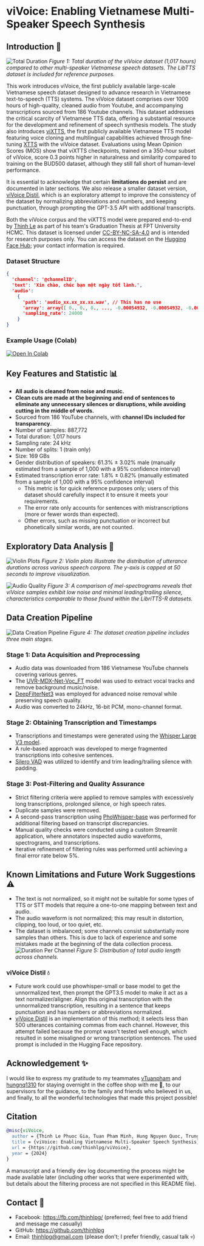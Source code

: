 # viVoice: Enabling Vietnamese Multi-Speaker Speech Synthesis

## Introduction 👋

![Total Duration](assets/viVoice-total-duration.png)
*Figure 1: Total duration of the viVoice dataset (1,017 hours) compared to other multi-speaker Vietnamese speech datasets. The LibTTS dataset is included for reference purposes.*

This work introduces viVoice, the first publicly available large-scale Vietnamese speech dataset designed to advance research in Vietnamese text-to-speech (TTS) systems. The viVoice dataset comprises over 1000 hours of high-quality, cleaned audio from Youtube, and accompanying transcriptions sourced from 186 Youtube channels. This dataset addresses the critical scarcity of Vietnamese TTS data, offering a substantial resource for the development and refinement of speech synthesis models. The study also introduces [viXTTS](https://github.com/thinhlpg/vixtts-demo/), the first publicly available Vietnamese TTS model featuring voice cloning and multilingual capabilities achieved through fine-tuning [XTTS](https://huggingface.co/coqui/XTTS-v2) with the viVoice dataset. Evaluations using Mean Opinion Scores (MOS) show that viXTTS checkpoints, trained on a 350-hour subset of viVoice, score 0.3 points higher in naturalness and similarity compared to training on the BUD500 dataset, although they still fall short of human-level performance.

It is essential to acknowledge that certain **limitations do persist** and are documented in later sections. We also release a smaller dataset version, [viVoice Distil](https://huggingface.co/datasets/thinhlpg/vivoice-distil), which is an exploratory attempt to improve the consistency of the dataset by normalizing abbreviations and numbers, and keeping punctuation, through prompting the GPT-3.5 API with additional transcripts.

Both the viVoice corpus and the viXTTS model were prepared end-to-end by [Thinh Le](https://www.facebook.com/thinhlpg/) as part of his team's Graduation Thesis at FPT University HCMC. This dataset is licensed under [CC-BY-NC-SA-4.0](https://spdx.org/licenses/CC-BY-NC-SA-4.0) and is intended for research purposes only. You can access the dataset on the [Hugging Face Hub](https://huggingface.co/datasets/capleaf/viVoice); your contact information is required.

### Dataset Structure

```json
{
  'channel': '@channelID',
  'text': 'Xin chào, chúc bạn một ngày tốt lành.',
  'audio': 
    {
      'path': 'audio_xx.xx_xx.xx.wav', // This has no use
      'array': array([ 0., 0., 0., ..., -0.00054932, -0.00054932, -0.00057983]),
      'sampling_rate': 24000
    }
}
```

### Example Usage (Colab)

[![Open In Colab](https://colab.research.google.com/assets/colab-badge.svg)](https://colab.research.google.com/drive/15-8kQ0QrZONIjYuKl__m_XyiqBZmoQa6?usp=sharing)

## Key Features and Statistic 📊

- **All audio is cleaned from noise and music.**
- **Clean cuts are made at the beginning and end of sentences to eliminate any unnecessary silences or disruptions, while avoiding cutting in the middle of words.**
- Sourced from 186 YouTube channels, with **channel IDs included for transparency**.
- Number of samples: 887,772
- Total duration: 1,017 hours
- Sampling rate: 24 kHz
- Number of splits: 1 (train only)
- Size: 169 GBs
- Gender distribution of speakers: 61.3% ± 3.02% male (manually estimated from a sample of 1,000 with a 95% confidence interval)
- Estimated transcription error rate: 1.8% ± 0.82% (manually estimated from a sample of 1,000 with a 95% confidence interval)
    - This metric is for quick reference purposes only; users of this dataset should carefully inspect it to ensure it meets your requirements.
    - The error rate only accounts for sentences with mistranscriptions (more or fewer words than expected).
    - Other errors, such as missing punctuation or incorrect but phonetically similar words, are not counted.

## Exploratory Data Analysis 🔎

![Violin Plots](assets/viVoice-violinplot-duration.png)
*Figure 2: Violin plots illustrate the distribution of utterance durations across various speech corpora. The y-axis is capped at 50 seconds to improve visualization.*

![Audio Quality](assets/viVoice-compare-spectrograms.png)
*Figure 3: A comparison of mel-spectrograms reveals that viVoice samples exhibit low noise and minimal leading/trailing silence, characteristics comparable to those found within the LibriTTS-R datasets.*

## Data Creation Pipeline

![Data Creation Pipeline](assets/viVoice-datata-pipeline-v2.png)
*Figure 4: The dataset creation pipeline includes three main stages.*

### Stage 1: Data Acquisition and Preprocessing

- Audio data was downloaded from 186 Vietnamese YouTube channels covering various genres.
- The [UVR-MDX-Net-Voc_FT](https://mvsep.com/en/algorithms) model was used to extract vocal tracks and remove background music/noise.
- [DeepFilterNet3](https://github.com/Rikorose/DeepFilterNet) was employed for advanced noise removal while preserving speech quality.
- Audio was converted to 24kHz, 16-bit PCM, mono-channel format.

### Stage 2: Obtaining Transcription and Timestamps

- Transcriptions and timestamps were generated using the [Whisper Large V3 model](https://huggingface.co/openai/whisper-large-v3).
- A rule-based approach was developed to merge fragmented transcriptions into cohesive sentences.
- [Silero VAD](https://github.com/snakers4/silero-vad) was utilized to identify and trim leading/trailing silence with padding.

### Stage 3: Post-Filtering and Quality Assurance

- Strict filtering criteria were applied to remove samples with excessively long transcriptions, prolonged silence, or high speech rates.
- Duplicate samples were removed.
- A second-pass transcription using [PhoWhisper-base](https://github.com/VinAIResearch/PhoWhisper) was performed for additional filtering based on transcript discrepancies.
- Manual quality checks were conducted using a custom Streamlit application, where annotators inspected audio waveforms, spectrograms, and transcriptions.
- Iterative refinement of filtering rules was performed until achieving a final error rate below 5%.

## Known Limitations and Future Work Suggestions ⚠️

- The text is not normalized, so it might not be suitable for some types of TTS or STT models that require a one-to-one mapping between text and audio.
- The audio waveform is not normalized; this may result in distortion, clipping, too loud, or too quiet, etc.
- The dataset is imbalanced; some channels consist substantially more samples than others. This is due to lack of experience and some mistakes made at the beginning of the data collection process.
![Duration Per Channel](assets/viVoice-duration-per-channel.png)
*Figure 5: Distribution of total audio length across channels.*

### viVoice Distil 💧

- Future work could use phowhisper-small or base model to get the unnormalized text, then prompt the GPT3.5 model to make it act as a text normalizer/aligner. Align this original transcription with the unnormalized transcription, resulting in a sentence that keeps punctuation and has numbers or abbreviations normalized.
- [viVoice Distil](https://huggingface.co/datasets/thinhlpg/vivoice-distil) is an implementation of this method; it selects less than 500 utterances containing commas from each channel. However, this attempt failed because the prompt wasn't tested well enough, which resulted in some misaligned or wrong transcription sentences. The used prompt is included in the Hugging Face repository.

## Acknowledgement ✨

I would like to express my gratitude to my teammates [vTuanpham](https://github.com/vTuanpham) and [hungnq1310](https://github.com/hungnq1310) for staying overnight in the coffee shop with me 💖, to our supervisors for the guidance, to the family and friends who believed in us, and finally, to all the wonderful technologies that made this project possible!

## Citation

```bibtex
@misc{viVoice,
  author = {Thinh Le Phuoc Gia, Tuan Pham Minh, Hung Nguyen Quoc, Trung Nguyen Quoc, Vinh Truong Hoang},
  title = {viVoice: Enabling Vietnamese Multi-Speaker Speech Synthesis},
  url = {https://github.com/thinhlpg/viVoice},
  year = {2024}
}
```

A manuscript and a friendly dev log documenting the process might be made available later (including other works that were experimented with, but details about the filtering process are not specified in this README file).

## Contact 💬

- Facebook: <https://fb.com/thinhlpg/> (preferred; feel free to add friend and message me casually)
- GitHub: <https://github.com/thinhlpg>
- Email: <thinhlpg@gmail.com> (please don't; I prefer friendly, casual talk 💀)
